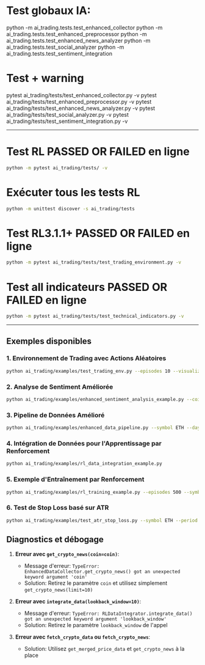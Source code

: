# Test globaux IA:

python -m ai_trading.tests.test_enhanced_collector
python -m ai_trading.tests.test_enhanced_preprocessor
python -m ai_trading.tests.test_enhanced_news_analyzer
python -m ai_trading.tests.test_social_analyzer
python -m ai_trading.tests.test_sentiment_integration

# Test + warning

pytest ai_trading/tests/test_enhanced_collector.py -v
pytest ai_trading/tests/test_enhanced_preprocessor.py -v
pytest ai_trading/tests/test_enhanced_news_analyzer.py -v
pytest ai_trading/tests/test_social_analyzer.py -v
pytest ai_trading/tests/test_sentiment_integration.py -v

--------------------------------------------------------------------------------------------------------------------------------------------------------------------------------------------------------
# Test RL PASSED OR FAILED en ligne
```bash	
python -m pytest ai_trading/tests/ -v
```

# Exécuter tous les tests RL
```bash
python -m unittest discover -s ai_trading/tests
```

# Test RL3.1.1+ PASSED OR FAILED en ligne
```bash 
python -m pytest ai_trading/tests/test_trading_environment.py -v
```

# Test all indicateurs PASSED OR FAILED en ligne
```bash
python -m pytest ai_trading/tests/test_technical_indicators.py -v
```
------------------------------------------------------------------------------------------------------------------------------------------------------------------------------------------------------
## Exemples disponibles

### 1. Environnement de Trading avec Actions Aléatoires
```bash
python ai_trading/examples/test_trading_env.py --episodes 10 --visualize
```

### 2. Analyse de Sentiment Améliorée
```bash
python ai_trading/examples/enhanced_sentiment_analysis_example.py --coins bitcoin ethereum --days 14 --plot
```

### 3. Pipeline de Données Amélioré
```bash
python ai_trading/examples/enhanced_data_pipeline.py --symbol ETH --days 60 --interval 1d --output ethereum_data.csv
```

### 4. Intégration de Données pour l'Apprentissage par Renforcement
```bash
python ai_trading/examples/rl_data_integration_example.py
```

### 5. Exemple d'Entraînement par Renforcement
```bash
python ai_trading/examples/rl_training_example.py --episodes 500 --symbol ETH --model ppo --save
```

### 6. Test de Stop Loss basé sur ATR
```bash
python ai_trading/examples/test_atr_stop_loss.py --symbol ETH --period 21 --multiplier 2.5 --visualize
```

## Diagnostics et débogage

1. **Erreur avec `get_crypto_news(coin=coin)`**:
   - Message d'erreur: `TypeError: EnhancedDataCollector.get_crypto_news() got an unexpected keyword argument 'coin'`
   - Solution: Retirez le paramètre `coin` et utilisez simplement `get_crypto_news(limit=10)`

2. **Erreur avec `integrate_data(lookback_window=10)`**:
   - Message d'erreur: `TypeError: RLDataIntegrator.integrate_data() got an unexpected keyword argument 'lookback_window'`
   - Solution: Retirez le paramètre `lookback_window` de l'appel

3. **Erreur avec `fetch_crypto_data` ou `fetch_crypto_news`**:
   - Solution: Utilisez `get_merged_price_data` et `get_crypto_news` à la place
